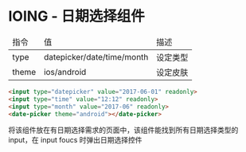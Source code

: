 # IOING - 日期选择组件

<table>
 <thead>
  <tr>
   <td>指令</td>
   <td>值</td>
   <td>描述</td>
  </tr>
 </thead>
 <tbody>
  <tr>
   <td>type</td>
   <td>datepicker/date/time/month</td>
   <td>设定类型</td>
  </tr>
  <tr>
   <td>theme</td>
   <td>ios/android</td>
   <td>设定皮肤</td>
  </tr>
 </tbody>
</table>

```html
<input type="datepicker" value="2017-06-01" readonly>
<input type="time" value="12:12" readonly>
<input type="month" value="2017-06" readonly>
<date-picker theme="android"></date-picker>
```
将该组件放在有日期选择需求的页面中，该组件能找到所有日期选择类型的 input，在 input foucs 时弹出日期选择控件
